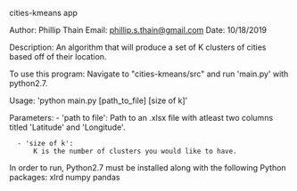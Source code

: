 cities-kmeans app

Author: Phillip Thain
Email: phillip.s.thain@gmail.com
Date: 10/18/2019

Description:
    An algorithm that will produce a set of K clusters of cities based
    off of their location.

To use this program:
  Navigate to "cities-kmeans/src" and run 'main.py' with python2.7.

  Usage: 'python main.py [path_to_file] [size of k]'

  Parameters:
      - 'path to file':
          Path to an .xlsx file with atleast two columns titled 'Latitude' and 'Longitude'.

      - 'size of k':
          K is the number of clusters you would like to have.

In order to run, Python2.7 must be installed along with the following Python packages:
  xlrd
  numpy
  pandas
